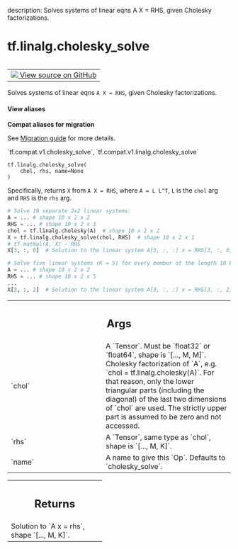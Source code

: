 description: Solves systems of linear eqns A X = RHS, given Cholesky factorizations.

<div itemscope itemtype="http://developers.google.com/ReferenceObject">
<meta itemprop="name" content="tf.linalg.cholesky_solve" />
<meta itemprop="path" content="Stable" />
</div>

# tf.linalg.cholesky_solve

<!-- Insert buttons and diff -->

<table class="tfo-notebook-buttons tfo-api nocontent" align="left">
<td>
  <a target="_blank" href="https://github.com/tensorflow/tensorflow/blob/r2.4/tensorflow/python/ops/linalg_ops.py#L147-L193">
    <img src="https://www.tensorflow.org/images/GitHub-Mark-32px.png" />
    View source on GitHub
  </a>
</td>
</table>



Solves systems of linear eqns `A X = RHS`, given Cholesky factorizations.

<section class="expandable">
  <h4 class="showalways">View aliases</h4>
  <p>
<b>Compat aliases for migration</b>
<p>See
<a href="https://www.tensorflow.org/guide/migrate">Migration guide</a> for
more details.</p>
<p>`tf.compat.v1.cholesky_solve`, `tf.compat.v1.linalg.cholesky_solve`</p>
</p>
</section>

<pre class="devsite-click-to-copy prettyprint lang-py tfo-signature-link">
<code>tf.linalg.cholesky_solve(
    chol, rhs, name=None
)
</code></pre>



<!-- Placeholder for "Used in" -->

Specifically, returns `X` from `A X = RHS`, where `A = L L^T`, `L` is the
`chol` arg and `RHS` is the `rhs` arg.

```python
# Solve 10 separate 2x2 linear systems:
A = ... # shape 10 x 2 x 2
RHS = ... # shape 10 x 2 x 1
chol = tf.linalg.cholesky(A)  # shape 10 x 2 x 2
X = tf.linalg.cholesky_solve(chol, RHS)  # shape 10 x 2 x 1
# tf.matmul(A, X) ~ RHS
X[3, :, 0]  # Solution to the linear system A[3, :, :] x = RHS[3, :, 0]

# Solve five linear systems (K = 5) for every member of the length 10 batch.
A = ... # shape 10 x 2 x 2
RHS = ... # shape 10 x 2 x 5
...
X[3, :, 2]  # Solution to the linear system A[3, :, :] x = RHS[3, :, 2]
```

<!-- Tabular view -->
 <table class="responsive fixed orange">
<colgroup><col width="214px"><col></colgroup>
<tr><th colspan="2"><h2 class="add-link">Args</h2></th></tr>

<tr>
<td>
`chol`
</td>
<td>
A `Tensor`.  Must be `float32` or `float64`, shape is `[..., M, M]`.
Cholesky factorization of `A`, e.g. `chol = tf.linalg.cholesky(A)`.
For that reason, only the lower triangular parts (including the diagonal)
of the last two dimensions of `chol` are used.  The strictly upper part is
assumed to be zero and not accessed.
</td>
</tr><tr>
<td>
`rhs`
</td>
<td>
A `Tensor`, same type as `chol`, shape is `[..., M, K]`.
</td>
</tr><tr>
<td>
`name`
</td>
<td>
A name to give this `Op`.  Defaults to `cholesky_solve`.
</td>
</tr>
</table>



<!-- Tabular view -->
 <table class="responsive fixed orange">
<colgroup><col width="214px"><col></colgroup>
<tr><th colspan="2"><h2 class="add-link">Returns</h2></th></tr>
<tr class="alt">
<td colspan="2">
Solution to `A x = rhs`, shape `[..., M, K]`.
</td>
</tr>

</table>

